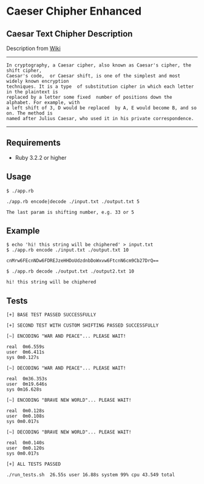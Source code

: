 # Caeser Chipher Enhanced

## Caesar Text Chipher Description

Description from [Wiki](https://en.wikipedia.org/wiki/Caesar_cipher)

***
```
In cryptography, a Caesar cipher, also known as Caesar's cipher, the shift cipher, 
Caesar's code,  or Caesar shift, is one of the simplest and most widely known encryption
techniques. It is a type  of substitution cipher in which each letter in the plaintext is
replaced by a letter some fixed  number of positions down the alphabet. For example, with 
a left shift of 3, D would be replaced  by A, E would become B, and so on. The method is 
named after Julius Caesar, who used it in his private correspondence.
```
***

## Requirements

* Ruby 3.2.2 or higher

## Usage

```
$ ./app.rb

./app.rb encode|decode ./input.txt ./output.txt 5

The last param is shifting number, e.g. 33 or 5
```


## Example

```
$ echo 'hi! this string will be chiphered' > input.txt  
$ ./app.rb encode ./input.txt ./output.txt 10

cnMrw6FEcnNDw6FDREJzeHHDoUdzdnbDoWxvw6FtcnN6cm9Cb27DrQ==

$ ./app.rb decode ./output.txt ./output2.txt 10 

hi! this string will be chiphered

```

## Tests

```
[+] BASE TEST PASSED SUCCESSFULLY

[+] SECOND TEST WITH CUSTOM SHIFTING PASSED SUCCESSFULLY

[~] ENCODING "WAR AND PEACE"... PLEASE WAIT!

real  0m6.559s
user  0m6.411s
sys 0m0.127s

[~] DECODING "WAR AND PEACE"... PLEASE WAIT!

real  0m36.353s
user  0m19.646s
sys 0m16.628s

[~] ENCODING "BRAVE NEW WORLD"... PLEASE WAIT!

real  0m0.128s
user  0m0.108s
sys 0m0.017s

[~] DECODING "BRAVE NEW WORLD"... PLEASE WAIT!

real  0m0.140s
user  0m0.120s
sys 0m0.017s

[+] ALL TESTS PASSED

./run_tests.sh  26.55s user 16.88s system 99% cpu 43.549 total
```


